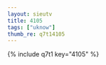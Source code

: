 ```yaml
--- 
layout: sieutv
title: 4105
tags: ["uknow"]
thumb_re: q7t14105
---
```

{% include q7t1 key="4105" %} 

